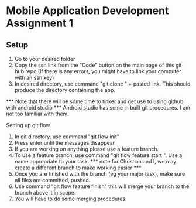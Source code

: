 # Mobile Application Development Assignment 1
## Setup

1. Go to your desired folder
2. Copy the ssh link from the "Code" button on the main page of this git hub repo (If there is any errors, you might have to link your computer with an ssh key)
3. In desired directory, use command "git clone " + pasted link. This should produce the directory containing the app.

*** Note that there will be some time to tinker and get use to using github with android studio
*** Android studio has some in built git procedures. I am not too familiar with them.

Setting up git flow
1. In git directory, use command "git flow init"
2. Press enter until the messages disappear
3. If you are working on anything please use a feature branch.
4. To use a feature branch, use command "git flow feature start <name>". Use a name appropriate to your task.
   *** note for Christian and I, we may create a different branch to make working easier ***
5. Once you are finished with the branch (eg your major task), make sure all files are committed, pushed.
6. Use command "git flow feature finish" this will merge your branch to the branch above it in scope.
7. You will have to do some merging procedures
